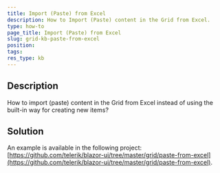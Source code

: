 ```yaml
---
title: Import (Paste) from Excel
description: How to Import (Paste) content in the Grid from Excel.
type: how-to
page_title: Import (Paste) from Excel
slug: grid-kb-paste-from-excel
position: 
tags: 
res_type: kb
---
```



## Description

How to import (paste) content in the Grid from Excel instead of using the built-in way for creating new items?


## Solution

An example is available in the following project: [https://github.com/telerik/blazor-ui/tree/master/grid/paste-from-excel](https://github.com/telerik/blazor-ui/tree/master/grid/paste-from-excel).